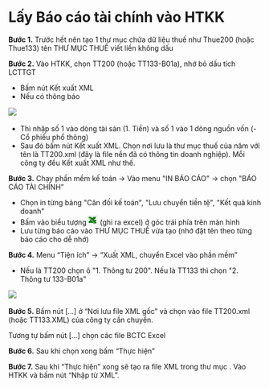 # Lấy Báo cáo tài chính vào HTKK

**Bước 1.** Trước hết nên tạo 1 thư mục chứa dữ liệu thuế như Thue200 \(hoặc Thue133\) tên THƯ MỤC THUẾ viết liền không dấu

**Bước 2.** Vào HTKK, chọn TT200 \(hoặc TT133-B01a\), nhớ bỏ dấu tích LCTTGT

* Bấm nút Kết xuất XML
* Nếu có thông báo

![](https://phanmemnhatnam.com/wp-content/uploads/2018/03/3.png)

* Thì nhập số 1 vào dòng tài sản \(1. Tiền\) và số 1 vào 1 dòng nguồn vốn \(- Cổ phiếu phổ thông\)
* Sau đó bấm nút Kết xuất XML. Chọn nơi lưu là thư mục thuế của năm với tên là TT200.xml \(đây là file nền đã có thông tin doanh nghiệp\). Mỗi công ty đều Kết xuất XML như thế.

**Bước 3.** Chạy phần mềm kế toán -&gt; Vào menu "IN BÁO CÁO" -&gt; chọn "BÁO CÁO TÀI CHÍNH" 

* Chọn in từng bảng "Cân đối kế toán", "Lưu chuyển tiền tệ", "Kết quả kinh doanh" 
* Bấm vào biểu tượng   ![](../.gitbook/assets/image%20%2817%29.png) \(ghi ra excel\) ở góc trái phía trên màn hình 
* Lưu từng báo cáo vào THƯ MỤC THUẾ vừa tạo \(nhớ đặt tên theo từng báo cáo cho dễ nhớ\)

**Bước 4.** Menu “Tiện ích” -&gt; “Xuất XML, chuyển Excel vào phần mềm”

* Nếu là TT200 chọn ô "1. Thông tư 200". Nếu là TT133 thì chọn "2. Thông tư 133-B01a"

![](https://phanmemnhatnam.com/wp-content/uploads/2018/03/3-1.png)

**Bước 5.** Bấm nút \[…\] ở “Nơi lưu file XML gốc” và chọn vào file TT200.xml \(hoặc TT133.XML\) của công ty cần chuyển.

Tương tự bấm nút \[…\] chọn các file BCTC Excel

**Bước 6.** Sau khi chọn xong bấm “Thực hiện”

**Bước 7.** Sau khi “Thực hiện” xong sẽ tạo ra file XML trong thư mục . Vào HTKK và bấm nút “Nhập từ XML”.



